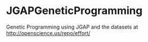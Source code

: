# JGAPGeneticProgramming
Genetic Programming using JGAP and the datasets at http://openscience.us/repo/effort/
